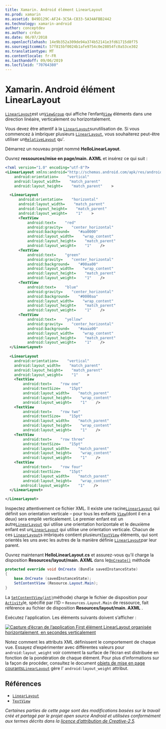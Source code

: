 ```yaml
---
title: Xamarin. Android élément LinearLayout
ms.prod: xamarin
ms.assetid: B49D129C-AF24-3C5A-C833-5A34AFBB2442
ms.technology: xamarin-android
author: conceptdev
ms.author: crdun
ms.date: 06/07/2018
ms.openlocfilehash: 14e9b352a309de94a374b52141e3fd61715d8f75
ms.sourcegitcommit: 57f815bf0024b1afe9754c0e28054fc0a53ce302
ms.translationtype: MT
ms.contentlocale: fr-FR
ms.lasthandoff: 09/06/2019
ms.locfileid: "70764380"
---
```

# <a name="xamarinandroid-linearlayout"></a>Xamarin. Android élément LinearLayout

[`LinearLayout`](xref:Android.Widget.LinearLayout)est un[`ViewGroup`](xref:Android.Views.ViewGroup)
qui affiche l’enfant[`View`](xref:Android.Views.View)
éléments dans une direction linéaire, verticalement ou horizontalement.

Vous devez être attentif à la [`LinearLayout`](xref:Android.Widget.LinearLayout)surutilisation de.
Si vous commencez à imbriquer plusieurs [`LinearLayout`](xref:Android.Widget.LinearLayout), vous souhaiterez peut-être utiliser un[`RelativeLayout`](xref:Android.Widget.RelativeLayout)
qu'.

Démarrez un nouveau projet nommé **HelloLinearLayout**.

Ouvrez **ressources/mise en page/main. AXML** et insérez ce qui suit :

```xml
<?xml version="1.0" encoding="utf-8"?>
<LinearLayout xmlns:android="http://schemas.android.com/apk/res/android"
    android:orientation=    "vertical"
    android:layout_width=    "match_parent"
    android:layout_height=    "match_parent"    >

  <LinearLayout
      android:orientation=    "horizontal"
      android:layout_width=    "match_parent"
      android:layout_height=    "match_parent"
      android:layout_weight=    "1"    >
      <TextView
          android:text=    "red"
          android:gravity=    "center_horizontal"
          android:background=    "#aa0000"
          android:layout_width=    "wrap_content"
          android:layout_height=    "match_parent"
          android:layout_weight=    "1"    />
      <TextView
          android:text=    "green"
          android:gravity=    "center_horizontal"
          android:background=    "#00aa00"
          android:layout_width=    "wrap_content"
          android:layout_height=    "match_parent"
          android:layout_weight=    "1"    />
      <TextView
          android:text=    "blue"
          android:gravity=    "center_horizontal"
          android:background=    "#0000aa"
          android:layout_width=    "wrap_content"
          android:layout_height=    "match_parent"
          android:layout_weight=    "1"    />
      <TextView
          android:text=    "yellow"
          android:gravity=    "center_horizontal"
          android:background=    "#aaaa00"
          android:layout_width=    "wrap_content"
          android:layout_height=    "match_parent"
          android:layout_weight=    "1"    />
  </LinearLayout>
        
  <LinearLayout
    android:orientation=    "vertical"
    android:layout_width=    "match_parent"
    android:layout_height=    "match_parent"
    android:layout_weight=    "1"    >
    <TextView
        android:text=    "row one"
        android:textSize=    "15pt"
        android:layout_width=    "match_parent"
        android:layout_height=    "wrap_content"
        android:layout_weight=    "1"    />
    <TextView
        android:text=    "row two"
        android:textSize=    "15pt"
        android:layout_width=    "match_parent"
        android:layout_height=    "wrap_content"
        android:layout_weight=    "1"    />
    <TextView
        android:text=    "row three"
        android:textSize=    "15pt"
        android:layout_width=    "match_parent"
        android:layout_height=    "wrap_content"
        android:layout_weight=    "1"    />
    <TextView
        android:text=    "row four"
        android:textSize=    "15pt"
        android:layout_width=    "match_parent"
        android:layout_height=    "wrap_content"
       android:layout_weight=    "1"    />
  </LinearLayout>

</LinearLayout>
```

Inspectez attentivement ce fichier XML. Il existe une racine[`LinearLayout`](xref:Android.Widget.LinearLayout)
qui définit son orientation verticale &ndash; pour tous les enfants [`View`](xref:Android.Views.View)(dont il en a deux) sera empilé verticalement. Le premier enfant est un autre[`LinearLayout`](xref:Android.Widget.LinearLayout)
qui utilise une orientation horizontale et le deuxième enfant est un[`LinearLayout`](xref:Android.Widget.LinearLayout)
qui utilise une orientation verticale. Chacun de ces [`LinearLayout`](xref:Android.Widget.LinearLayout)s imbriqués contient plusieurs[`TextView`](xref:Android.Widget.TextView)
éléments, qui sont orientés les uns avec les autres de la manière définie [`LinearLayout`](xref:Android.Widget.LinearLayout)par leur parent.

Ouvrez maintenant **HelloLinearLayout.cs** et assurez-vous qu’il charge la disposition **Resources/layout/main. AXML** dans le[`OnCreate()`](xref:Android.App.Activity.OnCreate*)
méthode

```csharp
protected override void OnCreate (Bundle savedInstanceState)
{
    base.OnCreate (savedInstanceState);
    SetContentView (Resource.Layout.Main);
}
```

La [`SetContentView(int)`](xref:Android.App.Activity.SetContentView*)méthode) charge le fichier de disposition pour [`Activity`](xref:Android.App.Activity)le, spécifié par l’ID &ndash; `Resources.Layout.Main` de ressource, fait référence au fichier de disposition **Resources/layout/main. AXML** .

Exécutez l'application. Les éléments suivants doivent s’afficher :

[![Capture d’écran de l’application First élément LinearLayout organisée horizontalement, en secondes verticalement](linear-layout-images/helloviews1.png)](linear-layout-images/helloviews1.png#lightbox)

Notez comment les attributs XML définissent le comportement de chaque vue. Essayez d’expérimenter avec différentes valeurs pour `android:layout_weight` voir comment la surface de l’écran est distribuée en fonction de la pondération de chaque élément. Pour plus d’informations sur la façon de procéder, consultez le document [objets de mise en page courants](https://developer.android.com/guide/topics/ui/declaring-layout.html)[`LinearLayout`](xref:Android.Widget.LinearLayout)
gère l' `android:layout_weight` attribut.

## <a name="references"></a>Références

- [`LinearLayout`](xref:Android.Widget.LinearLayout)
- [`TextView`](xref:Android.Widget.TextView)

_Certaines parties de cette page sont des modifications basées sur le travail créé et partagé par le projet open source Android et utilisées conformément aux termes décrits dans la [licence d’attribution de Creative-2,5](http://creativecommons.org/licenses/by/2.5/)._
